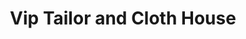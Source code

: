 ---
title: "Vip Tailor and Cloth House"
url: /karachi/vip-tailor-and-cloth-house/
shop: Kleidung
---